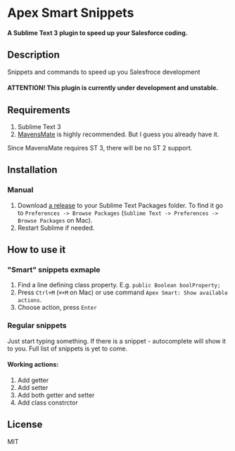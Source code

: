 # Apex Smart Snippets
#### A Sublime Text 3 plugin to speed up your Salesforce coding.

## Description
Snippets and commands to speed up you Salesfroce development

#### ATTENTION! This plugin is currently under development and unstable.

## Requirements
1. Sublime Text 3
2. [MavensMate](http://mavensmate.com/ "MavensMate") is highly recommended. But I guess you already have it.

Since MavensMate requires ST 3, there will be no ST 2 support.

## Installation
### Manual

1. Download [a release](https://github.com/nchursin/ApexSmartSnippets/releases "Releases page") to your Sublime Text Packages folder. To find it go to `Preferences -> Browse Packages` (`Sublime Text -> Preferences -> Browse Packages` on Mac).
2. Restart Sublime if needed.

## How to use it

### "Smart" snippets exmaple
1. Find a line defining class property. E.g.
```public Boolean boolProperty;```
2. Press `Ctrl+M` (`⌘+M` on Mac) or use command `Apex Smart: Show available actions`.
3. Choose action, press `Enter`

### Regular snippets
Just start typing something. If there is a snippet - autocomplete will show it to you. Full list of snippets is yet to come.

#### Working actions:

1. Add getter
2. Add setter
3. Add both getter and setter
4. Add class constrctor

## License

MIT